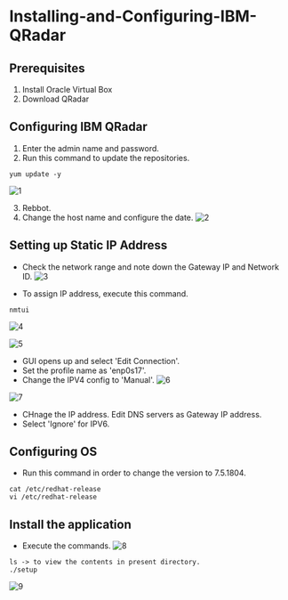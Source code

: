 # Installing-and-Configuring-IBM-QRadar
## Prerequisites
1. Install Oracle Virtual Box
2. Download QRadar
## Configuring IBM QRadar
1. Enter the admin name and password.
2. Run this command to update the repositories.
```
yum update -y
```
![1](https://github.com/user-attachments/assets/2179e3f5-2a6f-4ea9-9c71-c2d7dbf7937f)

3. Rebbot.
4. Change the host name and configure the date.
![2](https://github.com/user-attachments/assets/25dd69c0-3184-4de7-a3fe-f7f7574bf56f)


## Setting up Static IP Address
- Check the network range and note down the Gateway IP and Network ID.
![3](https://github.com/user-attachments/assets/25af68d5-65db-4644-9d20-3090b78e6279)

- To assign IP address, execute this command.
```
nmtui
```
![4](https://github.com/user-attachments/assets/17de707a-f5d6-4232-9eda-4e0cf6fe458d)

![5](https://github.com/user-attachments/assets/1a30a8c0-3e0f-4994-a76e-3865dde8ad5d)

- GUI opens up and select 'Edit Connection'.
- Set the profile name as 'enp0s17'.
- Change the IPV4 config to 'Manual'.
![6](https://github.com/user-attachments/assets/2410e9f3-26d1-4315-9ad4-af6a6dd311a0)

![7](https://github.com/user-attachments/assets/44f80a89-fc10-42cd-a5dd-b103362bcad0)
- CHnage the IP address. Edit DNS servers as Gateway IP address.
- Select 'Ignore' for IPV6.

## Configuring OS
- Run this command in order to change the version to 7.5.1804.
```
cat /etc/redhat-release
vi /etc/redhat-release
```

## Install the application
- Execute the commands.
![8](https://github.com/user-attachments/assets/612a7253-dde6-486b-81fd-c11b4a86a8e9)

```
ls -> to view the contents in present directory.
./setup
```
![9](https://github.com/user-attachments/assets/a479a673-1795-4033-a7d9-9a601389a486)
